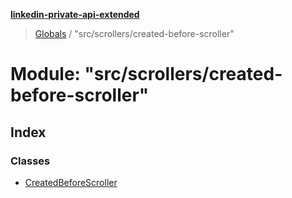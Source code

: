**[linkedin-private-api-extended](../README.md)**

> [Globals](../globals.md) / "src/scrollers/created-before-scroller"

# Module: "src/scrollers/created-before-scroller"

## Index

### Classes

* [CreatedBeforeScroller](../classes/_src_scrollers_created_before_scroller_.createdbeforescroller.md)
